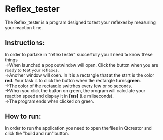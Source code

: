 # Reflex_tester
The Reflex_tester is a program designed to test your reflexes by measuring your reaction time.  
## Instructions:
In order to partake in "reflexTester" succesfully you'll need to know these things:    
->When launched a pop outwindow will open. Click the button when you are ready to test your reflexes.  
->Another window will open. In it is a rectangle that at the start is the color **red**. Your task is to click the button when the rectangle turns **green**.  
->The color of the rectangle switches every few or so seconds.  
->When you click the button on green, the program will calculate your reaction speed and display it in **[ms]** (i.e miliseconds).  
->The program ends when clicked on green.
## How to run:  
In order to run the application you need to open the files in Qtcreator and click the "build and run" button.
